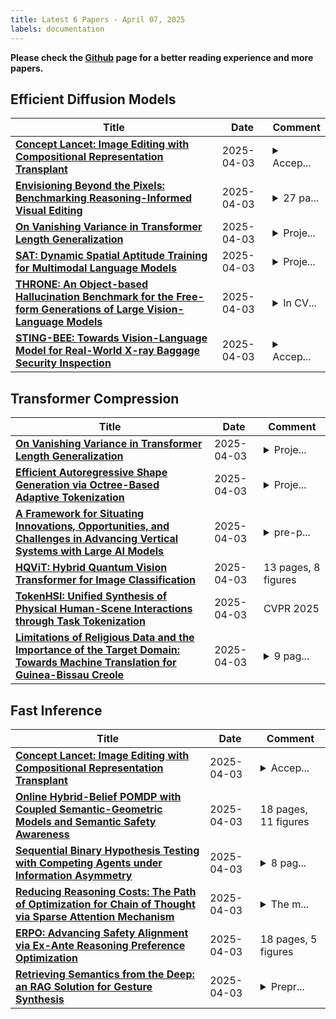 ```yaml
---
title: Latest 6 Papers - April 07, 2025
labels: documentation
---
```

**Please check the [Github](https://github.com/zezhishao/MTS_Daily_ArXiv) page for a better reading experience and more papers.**

## Efficient Diffusion Models
| **Title** | **Date** | **Comment** |
| --- | --- | --- |
| **[Concept Lancet: Image Editing with Compositional Representation Transplant](http://arxiv.org/abs/2504.02828v1)** | 2025-04-03 | <details><summary>Accep...</summary><p>Accepted in CVPR 2025. Project page at https://peterljq.github.io/project/colan</p></details> |
| **[Envisioning Beyond the Pixels: Benchmarking Reasoning-Informed Visual Editing](http://arxiv.org/abs/2504.02826v1)** | 2025-04-03 | <details><summary>27 pa...</summary><p>27 pages, 23 figures, 1 table. Technical Report</p></details> |
| **[On Vanishing Variance in Transformer Length Generalization](http://arxiv.org/abs/2504.02827v1)** | 2025-04-03 | <details><summary>Proje...</summary><p>Project page: https://ruiningli.com/vanishing-variance. The first two authors contributed equally to this work</p></details> |
| **[SAT: Dynamic Spatial Aptitude Training for Multimodal Language Models](http://arxiv.org/abs/2412.07755v2)** | 2025-04-03 | <details><summary>Proje...</summary><p>Project webpage: https://arijitray.com/SAT/</p></details> |
| **[THRONE: An Object-based Hallucination Benchmark for the Free-form Generations of Large Vision-Language Models](http://arxiv.org/abs/2405.05256v2)** | 2025-04-03 | <details><summary>In CV...</summary><p>In CVPR 2024. Code https://github.com/amazon-science/THRONE</p></details> |
| **[STING-BEE: Towards Vision-Language Model for Real-World X-ray Baggage Security Inspection](http://arxiv.org/abs/2504.02823v1)** | 2025-04-03 | <details><summary>Accep...</summary><p>Accepted at CVPR 2025</p></details> |

## Transformer Compression
| **Title** | **Date** | **Comment** |
| --- | --- | --- |
| **[On Vanishing Variance in Transformer Length Generalization](http://arxiv.org/abs/2504.02827v1)** | 2025-04-03 | <details><summary>Proje...</summary><p>Project page: https://ruiningli.com/vanishing-variance. The first two authors contributed equally to this work</p></details> |
| **[Efficient Autoregressive Shape Generation via Octree-Based Adaptive Tokenization](http://arxiv.org/abs/2504.02817v1)** | 2025-04-03 | <details><summary>Proje...</summary><p>Project Page: https://oat-3d.github.io/</p></details> |
| **[A Framework for Situating Innovations, Opportunities, and Challenges in Advancing Vertical Systems with Large AI Models](http://arxiv.org/abs/2504.02793v1)** | 2025-04-03 | <details><summary>pre-p...</summary><p>pre-print; 7 pages of main content, 1 figure, 1 table</p></details> |
| **[HQViT: Hybrid Quantum Vision Transformer for Image Classification](http://arxiv.org/abs/2504.02730v1)** | 2025-04-03 | 13 pages, 8 figures |
| **[TokenHSI: Unified Synthesis of Physical Human-Scene Interactions through Task Tokenization](http://arxiv.org/abs/2503.19901v2)** | 2025-04-03 | CVPR 2025 |
| **[Limitations of Religious Data and the Importance of the Target Domain: Towards Machine Translation for Guinea-Bissau Creole](http://arxiv.org/abs/2504.02674v1)** | 2025-04-03 | <details><summary>9 pag...</summary><p>9 pages, 5 figures, 7 tables. To be published in Proceedings of the 8th Workshop on Technologies for Machine Translation of Low-Resource Languages (NAACL 2025)</p></details> |

## Fast Inference
| **Title** | **Date** | **Comment** |
| --- | --- | --- |
| **[Concept Lancet: Image Editing with Compositional Representation Transplant](http://arxiv.org/abs/2504.02828v1)** | 2025-04-03 | <details><summary>Accep...</summary><p>Accepted in CVPR 2025. Project page at https://peterljq.github.io/project/colan</p></details> |
| **[Online Hybrid-Belief POMDP with Coupled Semantic-Geometric Models and Semantic Safety Awareness](http://arxiv.org/abs/2501.11202v3)** | 2025-04-03 | 18 pages, 11 figures |
| **[Sequential Binary Hypothesis Testing with Competing Agents under Information Asymmetry](http://arxiv.org/abs/2504.02743v1)** | 2025-04-03 | <details><summary>8 pag...</summary><p>8 pages, 4 figures, submitted to IEEE Conference on Decision and Control 2025</p></details> |
| **[Reducing Reasoning Costs: The Path of Optimization for Chain of Thought via Sparse Attention Mechanism](http://arxiv.org/abs/2411.09111v6)** | 2025-04-03 | <details><summary>The m...</summary><p>The main text is 5 pages, totaling 9 pages; 4 figures, 1 table. It have been submitted to NeurIPS 2024 Workshop MusIML and OpenReview</p></details> |
| **[ERPO: Advancing Safety Alignment via Ex-Ante Reasoning Preference Optimization](http://arxiv.org/abs/2504.02725v1)** | 2025-04-03 | 18 pages, 5 figures |
| **[Retrieving Semantics from the Deep: an RAG Solution for Gesture Synthesis](http://arxiv.org/abs/2412.06786v2)** | 2025-04-03 | <details><summary>Prepr...</summary><p>Preprint. Project page: https://vcai.mpi-inf.mpg.de/projects/RAG-Gesture/</p></details> |

